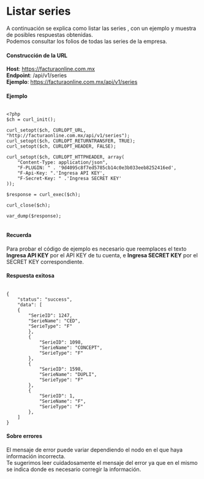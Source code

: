 # Listar series

A continuación se explica como listar las series , con un ejemplo y muestra de posibles respuestas obtenidas.  
Podemos consultar los folios de todas las series de la empresa.


#### Construcción de la URL

**Host**: https://facturaonline.com.mx  
**Endpoint**:  /api/v1/series  
**Ejemplo**:  https://facturaonline.com.mx/api/v1/series  


#### Ejemplo

```

<?php
$ch = curl_init();

curl_setopt($ch, CURLOPT_URL, "http://facturaonline.com.mx/api/v1/series");
curl_setopt($ch, CURLOPT_RETURNTRANSFER, TRUE);
curl_setopt($ch, CURLOPT_HEADER, FALSE);

curl_setopt($ch, CURLOPT_HTTPHEADER, array(
    "Content-Type: application/json",
    "F-PLUGIN: " . '9d4095c8f7ed5785cb14c0e3b033eeb8252416ed',
    "F-Api-Key: ".'Ingresa API KEY',
    "F-Secret-Key: " .'Ingresa SECRET KEY'
));

$response = curl_exec($ch);

curl_close($ch);

var_dump($response);


```


#### Recuerda

Para probar el código de ejemplo es necesario que reemplaces el texto  **Ingresa API KEY**  por el API KEY de tu cuenta, e **Ingresa SECRET KEY**  por el SECRET KEY correspondiente.


#### Respuesta exitosa

```

{
    "status": "success",
    "data": [
    {
        "SerieID": 1247,
        "SerieName": "CED",
        "SerieType": "F"
        },
        {
            "SerieID": 1098,
            "SerieName": "CONCEPT",
            "SerieType": "F"
        },
        {
            "SerieID": 1598,
            "SerieName": "DUPLI",
            "SerieType": "F"
        },
        {
            "SerieID": 1,
            "SerieName": "F",
            "SerieType": "F"
        },
    ]
}

```


#### Sobre errores

El mensaje de error puede variar dependiendo el nodo en el que haya información incorrecta.  
Te sugerimos leer cuidadosamente el mensaje del error ya que en el mismo se indica donde es necesario corregir la información.
